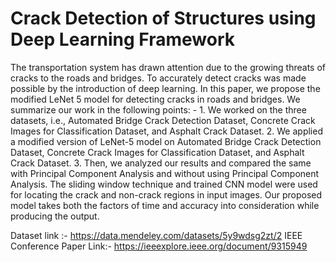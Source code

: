 # Crack Detection of Structures using Deep Learning Framework
The transportation system has drawn attention due to the growing threats of cracks to the roads and bridges. To accurately detect cracks was made possible by the introduction of deep learning. In this paper, we propose the modified LeNet 5 model for detecting cracks in roads and bridges. We summarize our work in the following points: - 1. We worked on the three datasets, i.e., Automated Bridge Crack Detection Dataset, Concrete Crack Images for Classification Dataset, and Asphalt Crack Dataset. 2. We applied a modified version of LeNet-5 model on Automated Bridge Crack Detection Dataset, Concrete Crack Images for Classification Dataset, and Asphalt Crack Dataset. 3. Then, we analyzed our results and compared the same with Principal Component Analysis and without using Principal Component Analysis. The sliding window technique and trained CNN model were used for locating the crack and non-crack regions in input images. Our proposed model takes both the factors of time and accuracy into consideration while producing the output.

Dataset link :- https://data.mendeley.com/datasets/5y9wdsg2zt/2
IEEE Conference Paper Link:- https://ieeexplore.ieee.org/document/9315949
